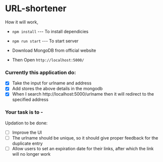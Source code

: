 # URL-shortener

How it will work,

- `npm install` --- To install dependicies

- `npm run start` --- To start server

- Download MongoDB from official website

- Then Open `http://localhost:5000/`

### Currently this application do:

- [x] Take the input for urlname and address
- [x] Add stores the above details in the mongodb
- [x] When I search http://localhost:5000/urlname then it will redirect to the specified address

### Your task is to -

Updation to be done:

- [ ] Improve the UI
- [ ] The urlname should be unique, so it should give proper feedback for the duplicate entry
- [ ] Allow users to set an expiration date for their links, after which the link will no longer work

